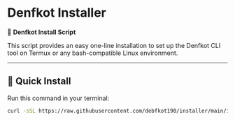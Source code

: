 # Denfkot Installer

🌊 **Denfkot Install Script**

This script provides an easy one-line installation to set up the Denfkot CLI tool on Termux or any bash-compatible Linux environment.

---

## 🚀 Quick Install

Run this command in your terminal:

```bash
curl -sSL https://raw.githubusercontent.com/debfkot190/installer/main/install.sh | bash
